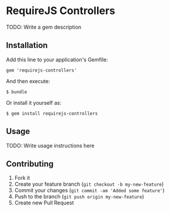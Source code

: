 # RequireJS Controllers

TODO: Write a gem description

## Installation

Add this line to your application's Gemfile:

    gem 'requirejs-controllers'

And then execute:

    $ bundle

Or install it yourself as:

    $ gem install requirejs-controllers

## Usage

TODO: Write usage instructions here

## Contributing

1. Fork it
2. Create your feature branch (`git checkout -b my-new-feature`)
3. Commit your changes (`git commit -am 'Added some feature'`)
4. Push to the branch (`git push origin my-new-feature`)
5. Create new Pull Request
